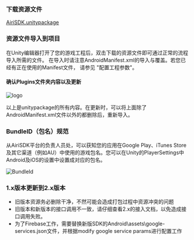 

### 下载资源文件

[AiriSDK.unitypackage](https://github.com/Yostardev/yostarsdk/edit/master/docs/ZH/Unity3D/)

### 资源文件导入到项目

在Unity编辑器打开了您的游戏工程后，双击下载的资源文件即可通过正常的流程导入所需的文件。
在导入时请注意AndroidManifest.xml的导入与覆盖。若您已经有正在使用的Manifest文件，
请参见 "配置工程参数"。

#### 确认Plugins文件夹内容以及更新

![logo](https://raw.githubusercontent.com/Yostardev/yostarsdk/master/docs/_media/plugin.png)

以上是unitypackage的所有内容。在更新时，可以将上面除了AndroidManifest.xml文件以外的都删除后，重新导入。

### BundleID（包名）规范

从AiriSDK平台的负责人员处，可以获知您的应用在Google Play、iTunes Store及其它渠道（例如AU）中使用的游戏包名。您可以在Unity的PlayerSettings中Android及iOS的设置中设置成对应的包名。

![BundleId](https://raw.githubusercontent.com/Yostardev/yostarsdk/master/docs/_media/bundleid_unity.png)

### 1.x版本更新到2.x版本

+ 旧版本资源务必删除干净，不然可能会造成打包过程中资源冲突的问题
+ 旧版本和新版本的接口调用不一致，请仔细查看2.x的接入文档，以免造成接口调用失败。
+ 为了Firebase工作，需要替换新版SDK的Android\assets\google-services.json文件，并根据modify google service params进行配置工作
